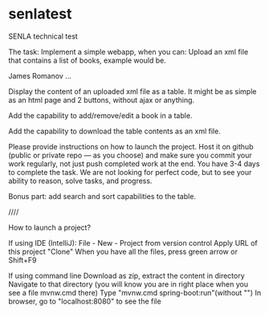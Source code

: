 # senlatest
SENLA technical test

The task:
Implement a simple webapp, when you can:
Upload an xml file that contains a list of books, example would be.
 
<Books>
  <Book isbn="12383929">
    <Title>Harry Walter</Title>
    <Author>James Romanov</Author>  
  </Book>
  ...
</Books>
 
Display the content of an uploaded xml file as a table. It might be as simple as an html page and 2 buttons, without ajax or anything.
 
Add the capability to add/remove/edit a book in a table.
 
Add the capability to download the table contents as an xml file.
 
Please provide instructions on how to launch the project.
Host it on github (public or private repo — as you choose) and make sure you commit your work regularly, not just push completed work at the end.
You have 3-4 days to complete the task. We are not looking for perfect code, but to see your ability to reason, solve tasks, and progress.
 
Bonus part: add search and sort capabilities to the table.

////

How to launch a project?

If using IDE (IntelliJ):
File - New - Project from version control
Apply URL of this project
"Clone"
When you have all the files, press green arrow or Shift+F9

If using command line
Download as zip, extract the content in directory
Navigate to that directory (you will know you are in right place when you see a file mvnw.cmd there)
Type "mvnw.cmd spring-boot:run"(without "")
In browser, go to "localhost:8080" to see the file
